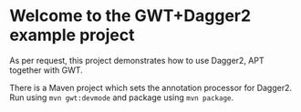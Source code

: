 # Welcome to the GWT+Dagger2 example project

As per request, this project demonstrates how to use Dagger2, APT together with GWT.

There is a Maven project which sets the annotation processor for Dagger2. Run using 
`mvn gwt:devmode` and package using `mvn package`.


